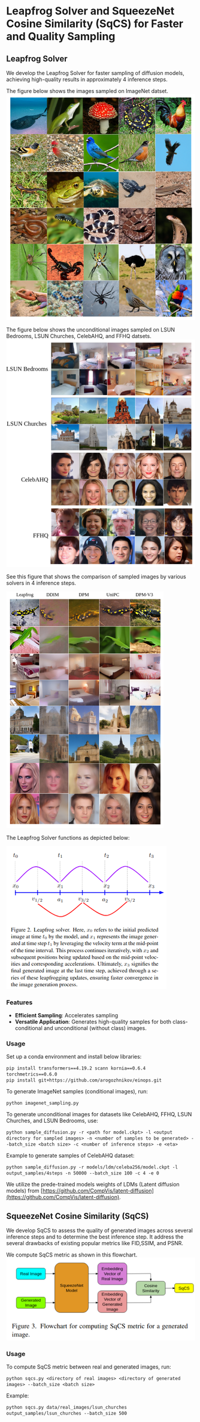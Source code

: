 # Leapfrog Solver and SqueezeNet Cosine Similarity (SqCS) for Faster and Quality Sampling

## Leapfrog Solver

We develop the Leapfrog Solver for faster sampling of diffusion models, achieving high-quality results in approximately 4 inference steps. 

The figure below shows the images sampled on ImageNet datset.
![Imagenet samples](Imagenet_samples.png)

The figure below shows the unconditional images sampled on LSUN Bedrooms, LSUN Churches, CelebAHQ, and FFHQ datsets.
![Unconditional_samples](unconditional_samples.png)

See this figure that shows the comparison of sampled images by various solvers in 4 inference steps.

![Samples od all solvers](samples_all_solvers.png)

The Leapfrog Solver functions as depicted below:

![Leapfrog Solver](leapfrog_solver.png)

### Features

- **Efficient Sampling**: Accelerates sampling
- **Versatile Application**: Generates high-quality samples for both class-conditional and unconditional (without class) images.

### Usage
Set up a conda environment and install below libraries:

```shell script
pip install transformers==4.19.2 scann kornia==0.6.4 torchmetrics==0.6.0
pip install git+https://github.com/arogozhnikov/einops.git
```

To generate ImageNet samples (conditional images), run:

```shell script
python imagenet_sampling.py
```

To generate unconditional images for datasets like CelebAHQ, FFHQ, LSUN Churches, and LSUN Bedrooms, use:

```shell script
python sample_diffusion.py -r <path for model.ckpt> -l <output directory for sampled images> -n <number of samples to be generated> --batch_size <batch size> -c <number of inference steps> -e <eta>
```

Example to generate samples of CelebAHQ dataset:
```shell script
python sample_diffusion.py -r models/ldm/celeba256/model.ckpt -l output_samples/4steps -n 50000 --batch_size 100 -c 4 -e 0
```
We utilize the prede-trained models weights of LDMs (Latent diffusion models) from  [https://github.com/CompVis/latent-diffusion](https://github.com/CompVis/latent-diffusion).

## SqueezeNet Cosine Similarity (SqCS)

We develop SqCS to assess the quality of generated images across several inference steps and to determine the best inference step. It address the several drawbacks of existing popular metrics like FID,SSIM, and PSNR.

We compute SqCS metric as shown in this flowchart.
![SqCS](flowchart_sqcs.png)

### Usage

To compute SqCS metric between real and generated images, run:

```shell script
python sqcs.py <directory of real images> <directory of generated images> --batch_size <batch size>
```

Example:
```shell script
python sqcs.py data/real_images/lsun_churches output_samples/lsun_churches --batch_size 500
```


